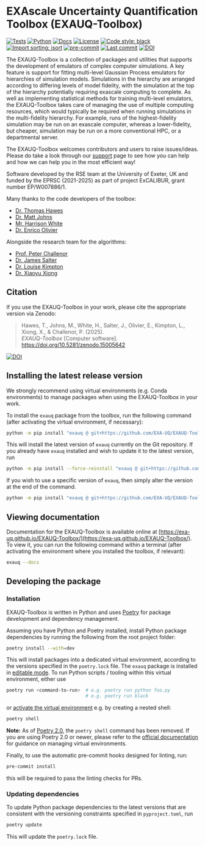 # EXAscale Uncertainty Quantification Toolbox (EXAUQ-Toolbox)

[![Tests](https://img.shields.io/github/actions/workflow/status/EXA-UQ/EXAUQ-Toolbox/test-package.yml?label=tests&logo=github)](https://github.com/EXA-UQ/EXAUQ-Toolbox/actions)
[![Python](https://img.shields.io/badge/Python-3.10%20|%203.11%20|%203.12%20|%203.13-blue?logo=python)](https://www.python.org/)
[![Docs](https://img.shields.io/badge/docs-online-blue)](https://exa-uq.github.io/EXAUQ-Toolbox/)
[![License](https://img.shields.io/github/license/EXA-UQ/EXAUQ-Toolbox)](https://github.com/EXA-UQ/EXAUQ-Toolbox/blob/main/LICENSE)
[![Code style: black](https://img.shields.io/badge/code%20style-black-000000.svg)](https://github.com/psf/black)
[![Import sorting: isort](https://img.shields.io/badge/imports-isort-ef8336.svg)](https://pycqa.github.io/isort/)
[![pre-commit](https://img.shields.io/badge/pre--commit-enabled-brightgreen?logo=pre-commit)](https://pre-commit.com/)
[![Last commit](https://img.shields.io/github/last-commit/EXA-UQ/EXAUQ-Toolbox)](https://github.com/EXA-UQ/EXAUQ-Toolbox/commits)
[![DOI](https://zenodo.org/badge/DOI/10.5281/zenodo.15005642.svg)](https://doi.org/10.5281/zenodo.15005642)


The EXAUQ-Toolbox is a collection of packages and utilities that supports the development of
emulators of complex computer simulations. A key feature is support for fitting
multi-level Gaussian Process emulators for hierarchies of simulation models. Simulations in the
hierarchy are arranged according to differing levels of model fidelity, with the
simulation at the top of the hierarchy potentially requiring exascale
computing to complete. As well as implementing statistical methods for training multi-level
emulators, the EXAUQ-Toolbox takes care of managing the use of multiple computing
resources, which would typically be required when running simulations in the
multi-fidelity hierarchy. For example, runs of the highest-fidelity simulation may
be run on an exascale computer, whereas a lower-fidelity, but cheaper, simulation may be
run on a more conventional HPC, or a departmental server.

The EXAUQ-Toolbox welcomes contributors and users to raise issues/ideas. Please do take a look through 
our [support](SUPPORT.md) page to see how you can help and how we can help you in the most efficient way!

Software developed by the RSE team at the University of Exeter, UK and funded by the EPRSC (2021-2025)
as part of project ExCALIBUR, grant number EP/W007886/1.

Many thanks to the code developers of the toolbox:

  - [Dr. Thomas Hawes](https://github.com/thawes-rse)
  - [Dr. Matt Johns](https://github.com/mbjohns)
  - [Mr. Harrison White](https://github.com/HarryWhiteRSE)
  - [Dr. Enrico Olivier](https://github.com/ricky-lv426)

Alongside the research team for the algorithms: 

  - [Prof. Peter Challenor](https://experts.exeter.ac.uk/22136-peter-challenor)
  - [Dr. James Salter](https://experts.exeter.ac.uk/26439-james-salter)
  - [Dr. Louise Kimpton](https://experts.exeter.ac.uk/28206-louise-kimpton)
  - [Dr. Xiaoyu Xiong](https://experts.exeter.ac.uk/27140-xiaoyu-xiong)

## Citation

If you use the EXAUQ-Toolbox in your work, please cite the appropriate version via Zenodo:

> Hawes, T., Johns, M., White, H., Salter, J., Olivier, E., Kimpton, L., Xiong, X., & Challenor, P. (2025).  
> *EXAUQ-Toolbox* [Computer software]. https://doi.org/10.5281/zenodo.15005642

[![DOI](https://zenodo.org/badge/DOI/10.5281/zenodo.15005642.svg)](https://doi.org/10.5281/zenodo.15005642)
  
## Installing the latest release version

We strongly recommend using virtual environments (e.g. Conda environments) to
manage packages when using the EXAUQ-Toolbox in your work.

To install the `exauq` package from the toolbox, run the following command (after
activating the virtual environment, if necessary):

``` bash
python -m pip install "exauq @ git+https://github.com/EXA-UQ/EXAUQ-Toolbox.git"
```
This will install the latest version of `exauq` currently on the Git repository.
If you already have `exauq` installed and wish to update it to the latest version, run

``` bash
python -m pip install --force-reinstall "exauq @ git+https://github.com/EXA-UQ/EXAUQ-Toolbox.git"
```

If you wish to use a specific version of `exauq`, then simply alter the version at the end of the command. 

```bash
python -m pip install "exauq @ git+https://github.com/EXA-UQ/EXAUQ-Toolbox.git@v0.1.0"
```

## Viewing documentation

Documentation for the EXAUQ-Toolbox is available online at 
[https://exa-uq.github.io/EXAUQ-Toolbox/](https://exa-uq.github.io/EXAUQ-Toolbox/). 
To view it, you can run the following command within a terminal (after activating the environment 
where you installed the toolbox, if relevant):

``` bash
exauq --docs
```

## Developing the package

### Installation

EXAUQ-Toolbox is written in Python and uses [Poetry](https://python-poetry.org/)
for package development and dependency management.

Assuming you have Python and Poetry installed, install Python package
dependencies by running the following from the root project folder:

```bash
poetry install --with=dev
```

This will install packages into a dedicated virtual environment, according
to the versions specified in the `poetry.lock` file. The `exauq`
package is installed in [editable mode](https://pip.pypa.io/en/stable/topics/local-project-installs/#editable-installs).
To run Python scripts / tooling within this virtual environment, either use 

```bash
poetry run <command-to-run>  # e.g. poetry run python foo.py
                             # e.g. poetry run black
```

or [activate the virtual environment](https://python-poetry.org/docs/basic-usage/#activating-the-virtual-environment)
e.g. by creating a nested shell:

```bash
poetry shell
```
**Note:** As of [Poetry 2.0](https://python-poetry.org/blog/announcing-poetry-2.0.0/#poetry-export-and-poetry-shell-only-available-via-plugins),
the `poetry shell` command has been removed. If you are using Poetry 2.0 or newer, please refer to the [official documentation](https://python-poetry.org/docs/managing-environments/#bash-csh-zsh)
for guidance on managing virtual environments.

Finally, to use the automatic pre-commit hooks designed for linting, run:

```bash
pre-commit install
```

this will be required to pass the linting checks for PRs. 

### Updating dependencies

To update Python package dependencies to the latest versions that are consistent
with the versioning constraints specified in `pyproject.toml`, run

```bash
poetry update
```

This will update the `poetry.lock` file.
